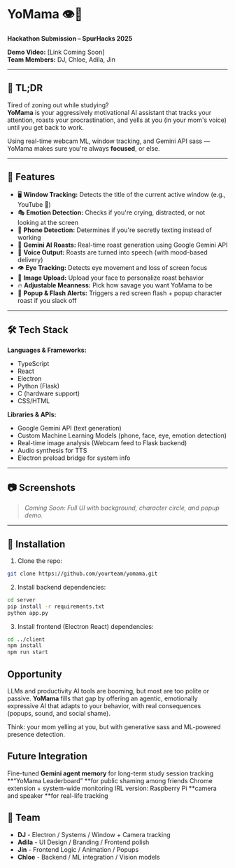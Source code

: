 # YoMama 👁️📣

**Hackathon Submission – SpurHacks 2025**

**Demo Video:** [Link Coming Soon]  
**Team Members:**  DJ, Chloe, Adila, Jin

---

## 🧠 TL;DR

Tired of zoning out while studying?  
**YoMama** is your aggressively motivational AI assistant that tracks your attention, roasts your procrastination, and yells at you (in your mom's voice) until you get back to work.

Using real-time webcam ML, window tracking, and Gemini API sass — YoMama makes sure you're always **focused**, or else.

---

## 🧪 Features

- 🖥️ **Window Tracking:** Detects the title of the current active window (e.g., YouTube 👀)
- 🎭 **Emotion Detection:** Checks if you're crying, distracted, or not looking at the screen
- 🤳 **Phone Detection:** Determines if you're secretly texting instead of working
- 🧠 **Gemini AI Roasts:** Real-time roast generation using Google Gemini API
- 🎤 **Voice Output:** Roasts are turned into speech (with mood-based delivery)
- 👁️ **Eye Tracking:** Detects eye movement and loss of screen focus
- 📸 **Image Upload:** Upload your face to personalize roast behavior
- 🔥 **Adjustable Meanness:** Pick how savage you want YoMama to be
- 🚨 **Popup & Flash Alerts:** Triggers a red screen flash + popup character roast if you slack off

---

## 🛠️ Tech Stack

**Languages & Frameworks:**
- TypeScript
- React
- Electron
- Python (Flask)
- C (hardware support)
- CSS/HTML

**Libraries & APIs:**
- Google Gemini API (text generation)
- Custom Machine Learning Models (phone, face, eye, emotion detection)
- Real-time image analysis (Webcam feed to Flask backend)
- Audio synthesis for TTS
- Electron preload bridge for system info

---

## 📷 Screenshots

> _Coming Soon: Full UI with background, character circle, and popup demo._

---

## 🧪 Installation

1. Clone the repo:

```bash
git clone https://github.com/yourteam/yomama.git
```
2. Install backend dependencies:
```bash
cd server
pip install -r requirements.txt
python app.py
```
3. Install frontend (Electron React) dependencies:
```bash
cd ../client
npm install
npm run start
```
##  Opportunity

LLMs and productivity AI tools are booming, but most are too polite or passive.
**YoMama** fills that gap by offering an agentic, emotionally expressive AI that adapts to your behavior, with real consequences (popups, sound, and social shame).

Think: your mom yelling at you, but with generative sass and ML-powered presence detection.

## Future Integration
Fine-tuned **Gemini agent memory** for long-term study session tracking
**“YoMama Leaderboard” **for public shaming among friends
Chrome extension + system-wide monitoring
IRL version: Raspberry Pi **camera and speaker **for real-life tracking

## 🤝 Team
- **DJ** - Electron / Systems / Window + Camera tracking
- **Adila** - UI Design / Branding / Frontend polish
- **Jin** - Frontend Logic / Animation / Popups
- **Chloe** - Backend / ML integration / Vision models

